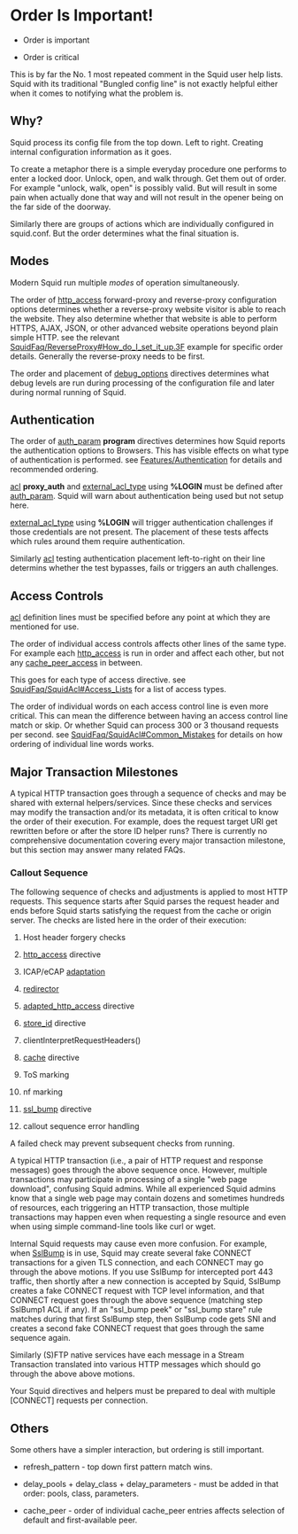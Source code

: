 # Order Is Important\!

  - Order is important

  - Order is critical

This is by far the No. 1 most repeated comment in the Squid user help
lists. Squid with its traditional "Bungled config line" is not exactly
helpful either when it comes to notifying what the problem is.

## Why?

Squid process its config file from the top down. Left to right. Creating
internal configuration information as it goes.

To create a metaphor there is a simple everyday procedure one performs
to enter a locked door. Unlock, open, and walk through. Get them out of
order. For example "unlock, walk, open" is possibly valid. But will
result in some pain when actually done that way and will not result in
the opener being on the far side of the doorway.

Similarly there are groups of actions which are individually configured
in squid.conf. But the order determines what the final situation is.

## Modes

Modern Squid run multiple *modes* of operation simultaneously.

The order of
[http\_access](http://www.squid-cache.org/Doc/config/http_access#)
forward-proxy and reverse-proxy configuration options determines whether
a reverse-proxy website visitor is able to reach the website. They also
determine whether that website is able to perform HTTPS, AJAX, JSON, or
other advanced website operations beyond plain simple HTTP. see the
relevant
[SquidFaq/ReverseProxy\#How\_do\_I\_set\_it\_up.3F](/SquidFaq/ReverseProxy#How_do_I_set_it_up.3F)
example for specific order details. Generally the reverse-proxy needs to
be first.

The order and placement of
[debug\_options](http://www.squid-cache.org/Doc/config/debug_options#)
directives determines what debug levels are run during processing of the
configuration file and later during normal running of Squid.

## Authentication

The order of
[auth\_param](http://www.squid-cache.org/Doc/config/auth_param#)
**program** directives determines how Squid reports the authentication
options to Browsers. This has visible effects on what type of
authentication is performed. see
[Features/Authentication](/Features/Authentication#)
for details and recommended ordering.

[acl](http://www.squid-cache.org/Doc/config/acl#) **proxy\_auth** and
[external\_acl\_type](http://www.squid-cache.org/Doc/config/external_acl_type#)
using **%LOGIN** must be defined after
[auth\_param](http://www.squid-cache.org/Doc/config/auth_param#). Squid
will warn about authentication being used but not setup here.

[external\_acl\_type](http://www.squid-cache.org/Doc/config/external_acl_type#)
using **%LOGIN** will trigger authentication challenges if those
credentials are not present. The placement of these tests affects which
rules around them require authentication.

Similarly [acl](http://www.squid-cache.org/Doc/config/acl#) testing
authentication placement left-to-right on their line determins whether
the test bypasses, fails or triggers an auth challenges.

## Access Controls

[acl](http://www.squid-cache.org/Doc/config/acl#) definition lines must
be specified before any point at which they are mentioned for use.

The order of individual access controls affects other lines of the same
type. For example each
[http\_access](http://www.squid-cache.org/Doc/config/http_access#) is
run in order and affect each other, but not any
[cache\_peer\_access](http://www.squid-cache.org/Doc/config/cache_peer_access#)
in between.

This goes for each type of access directive. see
[SquidFaq/SquidAcl\#Access\_Lists](/SquidFaq/SquidAcl#Access_Lists)
for a list of access types.

The order of individual words on each access control line is even more
critical. This can mean the difference between having an access control
line match or skip. Or whether Squid can process 300 or 3 thousand
requests per second. see
[SquidFaq/SquidAcl\#Common\_Mistakes](/SquidFaq/SquidAcl#Common_Mistakes)
for details on how ordering of individual line words works.

## Major Transaction Milestones

A typical HTTP transaction goes through a sequence of checks and may be
shared with external helpers/services. Since these checks and services
may modify the transaction and/or its metadata, it is often critical to
know the order of their execution. For example, does the request target
URI get rewritten before or after the store ID helper runs? There is
currently no comprehensive documentation covering every major
transaction milestone, but this section may answer many related FAQs.

### Callout Sequence

The following sequence of checks and adjustments is applied to most HTTP
requests. This sequence starts after Squid parses the request header and
ends before Squid starts satisfying the request from the cache or origin
server. The checks are listed here in the order of their execution:

1.  Host header forgery checks

2.  [http\_access](http://www.squid-cache.org/Doc/config/http_access#)
    directive

3.  ICAP/eCAP
    [adaptation](/SquidFaq/ContentAdaptation#)

4.  [redirector](http://www.squid-cache.org/Doc/config/url_rewrite_program#)

5.  [adapted\_http\_access](http://www.squid-cache.org/Doc/config/adapted_http_access#)
    directive

6.  [store\_id](http://www.squid-cache.org/Doc/config/store_id#)
    directive

7.  clientInterpretRequestHeaders()

8.  [cache](http://www.squid-cache.org/Doc/config/cache#) directive

9.  ToS marking

10. nf marking

11. [ssl\_bump](http://www.squid-cache.org/Doc/config/ssl_bump#)
    directive

12. callout sequence error handling

A failed check may prevent subsequent checks from running.

A typical HTTP transaction (i.e., a pair of HTTP request and response
messages) goes through the above sequence once. However, multiple
transactions may participate in processing of a single "web page
download", confusing Squid admins. While all experienced Squid admins
know that a single web page may contain dozens and sometimes hundreds of
resources, each triggering an HTTP transaction, those multiple
transactions may happen even when requesting a single resource and even
when using simple command-line tools like curl or wget.

Internal Squid requests may cause even more confusion. For example, when
[SslBump](/Features/HTTPS#Bumping_direct_SSL.2FTLS_connections)
is in use, Squid may create several fake CONNECT transactions for a
given TLS connection, and each CONNECT may go through the above motions.
If you use SslBump for intercepted port 443 traffic, then shortly after
a new connection is accepted by Squid, SslBump creates a fake CONNECT
request with TCP level information, and that CONNECT request goes
through the above sequence (matching step SslBump1 ACL if any). If an
"ssl\_bump peek" or "ssl\_bump stare" rule matches during that first
SslBump step, then SslBump code gets SNI and creates a second fake
CONNECT request that goes through the same sequence again.

Similarly (S)FTP native services have each message in a Stream
Transaction translated into various HTTP messages which should go
through the above above motions.

Your Squid directives and helpers must be prepared to deal with multiple
\[CONNECT\] requests per connection.

## Others

Some others have a simpler interaction, but ordering is still important.

  - refresh\_pattern - top down first pattern match wins.

  - delay\_pools + delay\_class + delay\_parameters - must be added in
    that order: pools, class, parameters.

  - cache\_peer - order of individual cache\_peer entries affects
    selection of default and first-available peer.

